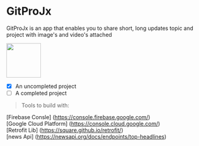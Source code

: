 # GitProJx
GitProJx is an  app that enables you to share short, long updates topic and project with image's and video's attached

<img src="https://user-images.githubusercontent.com/107422911/184646113-004e4abc-b812-45aa-823e-d86e53ca8a54.PNG" widht="120" height="90" />

- [x] An uncompleted project
- [ ] A completed project

> Tools to build with:

[Firebase Consle] (https://console.firebase.google.com/)<br/>
[Google Cloud Platform] (https://console.cloud.google.com/)<br/>
[Retrofit Lib] (https://square.github.io/retrofit/)<br/>
[news Api] (https://newsapi.org/docs/endpoints/top-headlines)

